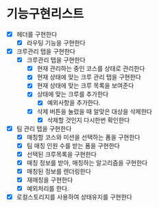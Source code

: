# 기능구현리스트

- [x] 헤더를 구현한다
    - [x] 라우팅 기능을 구현한다
- [x] 크루관리 탭을 구현한다
    - [x] 크루관리 탭을 구현한다
        - [x] 현재 관리하는 중인 코스를 상태로 관리한다
        - [x] 현재 상태에 맞는 크루 관리 탭을 구현한다
        - [x] 현재 상태에 맞는 크루 목록을 보여준다
        - [x] 상태에 맞는 크루를 추가한다
            - [x] 예외사항을 추가한다.
        - [x] 삭제 버튼을 눌렀을 때 알맞은 대상을 삭제한다
            - [x] 삭제할 것인지 다시한번 확인한다
- [x] 팀 관리 탭을 구현한다
    - [x] 매칭할 코스와 미션을 선택하는 폼을 구현한다
    - [x] 팀 매칭 인원 수를 받는 폼을 구현한다
    - [x] 선택된 크루목록을 구현한다
    - [x] 매칭 정보를 받아, 매칭하는 알고리즘을 구현한다
    - [x] 매칭된 정보를 렌더링한다
    - [x] 재매칭을 구현한다
    - [x] 예외처리를 한다.
- [x] 로컬스토리지를 사용하여 상태유지를 구현한다